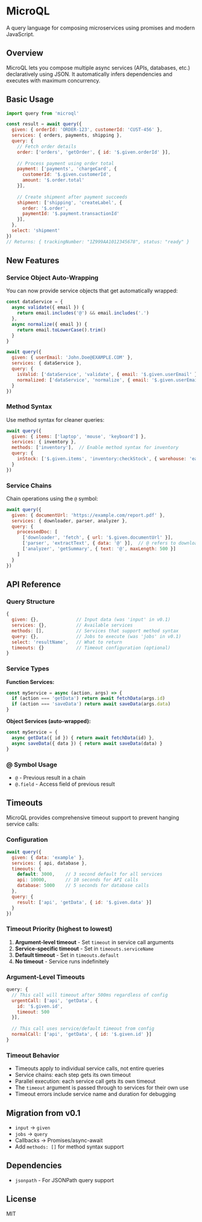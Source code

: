 # MicroQL

A query language for composing microservices using promises and modern JavaScript.

## Overview

MicroQL lets you compose multiple async services (APIs, databases, etc.) declaratively using JSON. It automatically infers dependencies and executes with maximum concurrency.

## Basic Usage

```js
import query from 'microql'

const result = await query({
  given: { orderId: 'ORDER-123', customerId: 'CUST-456' },
  services: { orders, payments, shipping },
  query: {
    // Fetch order details
    order: ['orders', 'getOrder', { id: '$.given.orderId' }],
    
    // Process payment using order total
    payment: ['payments', 'chargeCard', { 
      customerId: '$.given.customerId',
      amount: '$.order.total' 
    }],
    
    // Create shipment after payment succeeds
    shipment: ['shipping', 'createLabel', {
      order: '$.order',
      paymentId: '$.payment.transactionId'
    }],
  },
  select: 'shipment'
})
// Returns: { trackingNumber: "1Z999AA1012345678", status: "ready" }
```

## New Features

### Service Object Auto-Wrapping

You can now provide service objects that get automatically wrapped:

```js
const dataService = {
  async validate({ email }) { 
    return email.includes('@') && email.includes('.')
  },
  async normalize({ email }) { 
    return email.toLowerCase().trim()
  }
}

await query({
  given: { userEmail: 'John.Doe@EXAMPLE.COM' },
  services: { dataService },
  query: {
    isValid: ['dataService', 'validate', { email: '$.given.userEmail' }],
    normalized: ['dataService', 'normalize', { email: '$.given.userEmail' }]
  }
})
```

### Method Syntax

Use method syntax for cleaner queries:

```js
await query({
  given: { items: ['laptop', 'mouse', 'keyboard'] },
  services: { inventory },
  methods: ['inventory'],  // Enable method syntax for inventory
  query: {
    inStock: ['$.given.items', 'inventory:checkStock', { warehouse: 'east' }]
  }
})
```

### Service Chains

Chain operations using the `@` symbol:

```js
await query({
  given: { documentUrl: 'https://example.com/report.pdf' },
  services: { downloader, parser, analyzer },
  query: {
    processedDoc: [
      ['downloader', 'fetch', { url: '$.given.documentUrl' }],
      ['parser', 'extractText', { data: '@' }],  // @ refers to downloaded data
      ['analyzer', 'getSummary', { text: '@', maxLength: 500 }]
    ]
  }
})
```

## API Reference

### Query Structure

```js
{
  given: {},              // Input data (was 'input' in v0.1)
  services: {},           // Available services  
  methods: [],            // Services that support method syntax
  query: {},              // Jobs to execute (was 'jobs' in v0.1)
  select: 'resultName',   // What to return
  timeouts: {}            // Timeout configuration (optional)
}
```

### Service Types

**Function Services:**
```js
const myService = async (action, args) => {
  if (action === 'getData') return await fetchData(args.id)
  if (action === 'saveData') return await saveData(args.data)
}
```

**Object Services (auto-wrapped):**
```js
const myService = {
  async getData({ id }) { return await fetchData(id) },
  async saveData({ data }) { return await saveData(data) }
}
```

### @ Symbol Usage

- `@` - Previous result in a chain
- `@.field` - Access field of previous result

## Timeouts

MicroQL provides comprehensive timeout support to prevent hanging service calls:

### Configuration

```js
await query({
  given: { data: 'example' },
  services: { api, database },
  timeouts: {
    default: 3000,    // 3 second default for all services
    api: 10000,       // 10 seconds for API calls
    database: 5000    // 5 seconds for database calls
  },
  query: {
    result: ['api', 'getData', { id: '$.given.data' }]
  }
})
```

### Timeout Priority (highest to lowest)

1. **Argument-level timeout** - Set `timeout` in service call arguments
2. **Service-specific timeout** - Set in `timeouts.serviceName`
3. **Default timeout** - Set in `timeouts.default`
4. **No timeout** - Service runs indefinitely

### Argument-Level Timeouts

```js
query: {
  // This call will timeout after 500ms regardless of config
  urgentCall: ['api', 'getData', { 
    id: '$.given.id',
    timeout: 500
  }],
  
  // This call uses service/default timeout from config
  normalCall: ['api', 'getData', { id: '$.given.id' }]
}
```

### Timeout Behavior

- Timeouts apply to individual service calls, not entire queries
- Service chains: each step gets its own timeout
- Parallel execution: each service call gets its own timeout
- The `timeout` argument is passed through to services for their own use
- Timeout errors include service name and duration for debugging

## Migration from v0.1

- `input` → `given`
- `jobs` → `query`
- Callbacks → Promises/async-await
- Add `methods: []` for method syntax support

## Dependencies

- `jsonpath` - For JSONPath query support

## License

MIT
